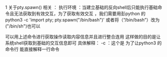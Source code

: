 1 关于pty.spawn()  相关 ：
执行环境  ：当建立基础的反向shell后只能执行基础命令且无法获取到有效交互，为了获取有效交互 ，我们需要用彭python 的
python3 -c 'import pty; pty.spawn("/bin/bash")'
或者将（“/bin/bash”）改为 ("/bin/sh")也可以 

可以用上述命令进行获取操作读取内容信息并且进行整合连用
 这样做的目的是让 系统shell获取到基础的交互信息即可
 具体解释：
 -c ：这个是 为了让python3 的命令行 能直接解释一行命令 
 